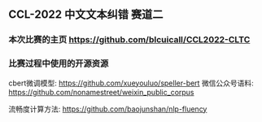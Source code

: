 ## CCL-2022 中文文本纠错 赛道二
### 本次比赛的主页 https://github.com/blcuicall/CCL2022-CLTC
### 比赛过程中使用的开源资源
cbert微调模型: https://github.com/xueyouluo/speller-bert
微信公众号语料: https://github.com/nonamestreet/weixin_public_corpus

流畅度计算方法: https://github.com/baojunshan/nlp-fluency


